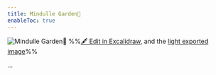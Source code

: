 ```yaml
---
title: Mindulle Garden🌱
enableToc: true
---
```

![Mindulle Garden🌱](%F0%9F%93%A6assets/_index%202023-01-13%2001.50.35.excalidraw.dark.svg)
%%[🖋 Edit in Excalidraw](%F0%9F%93%A6assets/_index%202023-01-13%2001.50.35.excalidraw.md), and the [light exported image](%F0%9F%93%A6assets/_index%202023-01-13%2001.50.35.excalidraw.light.svg)%%

...